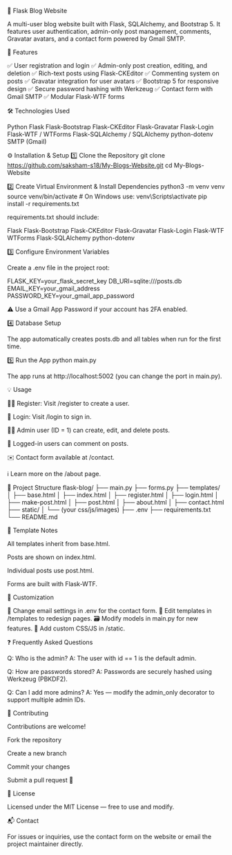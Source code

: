 📝 Flask Blog Website

A multi-user blog website built with Flask, SQLAlchemy, and Bootstrap 5. It features user authentication, admin-only post management, comments, Gravatar avatars, and a contact form powered by Gmail SMTP.

🚀 Features

✅ User registration and login ✅ Admin-only post creation, editing, and deletion ✅ Rich-text posts using Flask-CKEditor ✅ Commenting system on posts ✅ Gravatar integration for user avatars ✅ Bootstrap 5 for responsive design ✅ Secure password hashing with Werkzeug ✅ Contact form with Gmail SMTP ✅ Modular Flask-WTF forms

🛠️ Technologies Used

Python Flask Flask-Bootstrap Flask-CKEditor Flask-Gravatar Flask-Login Flask-WTF / WTForms Flask-SQLAlchemy / SQLAlchemy python-dotenv SMTP (Gmail)

⚙️ Installation & Setup 1️⃣ Clone the Repository git clone https://github.com/saksham-s18/My-Blogs-Website.git cd My-Blogs-Website

2️⃣ Create Virtual Environment & Install Dependencies python3 -m venv venv source venv/bin/activate # On Windows use: venv\Scripts\activate pip install -r requirements.txt

requirements.txt should include:

Flask Flask-Bootstrap Flask-CKEditor Flask-Gravatar Flask-Login Flask-WTF WTForms Flask-SQLAlchemy python-dotenv

3️⃣ Configure Environment Variables

Create a .env file in the project root:

FLASK_KEY=your_flask_secret_key DB_URI=sqlite:///posts.db EMAIL_KEY=your_gmail_address PASSWORD_KEY=your_gmail_app_password

⚠️ Use a Gmail App Password if your account has 2FA enabled.

4️⃣ Database Setup

The app automatically creates posts.db and all tables when run for the first time.

5️⃣ Run the App python main.py

The app runs at http://localhost:5002 (you can change the port in main.py).

💡 Usage

🧍‍♂️ Register: Visit /register to create a user.

🔐 Login: Visit /login to sign in.

🧑‍💼 Admin user (ID = 1) can create, edit, and delete posts.

💬 Logged-in users can comment on posts.

✉️ Contact form available at /contact.

ℹ️ Learn more on the /about page.

📁 Project Structure flask-blog/ ├── main.py ├── forms.py ├── templates/ │ ├── base.html │ ├── index.html │ ├── register.html │ ├── login.html │ ├── make-post.html │ ├── post.html │ ├── about.html │ ├── contact.html ├── static/ │ └── (your css/js/images) ├── .env ├── requirements.txt └── README.md

🧩 Template Notes

All templates inherit from base.html.

Posts are shown on index.html.

Individual posts use post.html.

Forms are built with Flask-WTF.

🎨 Customization

🔧 Change email settings in .env for the contact form. 🎨 Edit templates in /templates to redesign pages. 🗃️ Modify models in main.py for new features. 💅 Add custom CSS/JS in /static.

❓ Frequently Asked Questions

Q: Who is the admin? A: The user with id == 1 is the default admin.

Q: How are passwords stored? A: Passwords are securely hashed using Werkzeug (PBKDF2).

Q: Can I add more admins? A: Yes — modify the admin_only decorator to support multiple admin IDs.

🤝 Contributing

Contributions are welcome!

Fork the repository

Create a new branch

Commit your changes

Submit a pull request 🚀

📜 License

Licensed under the MIT License — free to use and modify.

📬 Contact

For issues or inquiries, use the contact form on the website or email the project maintainer directly.